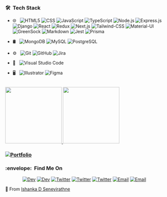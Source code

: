 <h3> 🛠 &nbsp;Tech Stack</h3>

- 🌐 &nbsp;
  ![HTML5](https://img.shields.io/badge/HTML-239120?style=for-the-badge&logo=html5&logoColor=white)
  ![CSS](https://img.shields.io/badge/CSS-239120?&style=for-the-badge&logo=css3&logoColor=white)
  ![JavaScript](https://img.shields.io/badge/JavaScript-F7DF1E?style=for-the-badge&logo=javascript&logoColor=black)
  ![TypeScript](https://img.shields.io/badge/TypeScript-007ACC?style=for-the-badge&logo=typescript&logoColor=white)
  ![Node.js](https://img.shields.io/badge/Node.js-43853D?style=for-the-badge&logo=node.js&logoColor=white)
  ![Express.js](https://img.shields.io/badge/Express.js-404D59?style=for-the-badge)
  ![Django](https://img.shields.io/badge/Django-092E20?style=for-the-badge&logo=django&logoColor=white)
  ![React](https://img.shields.io/badge/React-20232A?style=for-the-badge&logo=react&logoColor=61DAFB)
  ![Redux](https://img.shields.io/badge/Redux-593D88?style=for-the-badge&logo=redux&logoColor=white)
  ![Next.js](https://img.shields.io/badge/-Next.js-333333?style=flat&logo=Next.js)
  ![Tailwind-CSS](https://img.shields.io/badge/Tailwind_CSS-38B2AC?style=for-the-badge&logo=tailwind-css&logoColor=white)
  ![Material-UI](https://img.shields.io/badge/-Material--UI-333333?style=flat&logo=Material-UI&logoColor=0081CB)
  ![GreenSock](https://img.shields.io/badge/-GreenSock-333333?style=flat&logo=GreenSock&logoColor=88CE02)
  ![Markdown](https://img.shields.io/badge/Markdown-000000?style=for-the-badge&logo=markdown&logoColor=white)
  ![Jest](https://img.shields.io/badge/Jest-323330?style=for-the-badge&logo=Jest&logoColor=white)
  ![Prisma](https://img.shields.io/badge/Prisma-3982CE?style=for-the-badge&logo=Prisma&logoColor=white)
  
- 🛢 &nbsp;
  ![MongoDB](https://img.shields.io/badge/MongoDB-4EA94B?style=for-the-badge&logo=mongodb&logoColor=white)
  ![MySQL](https://img.shields.io/badge/MySQL-005C84?style=for-the-badge&logo=mysql&logoColor=white)
  ![PostgreSQL](https://img.shields.io/badge/PostgreSQL-316192?style=for-the-badge&logo=postgresql&logoColor=white)
  
- ⚙️ &nbsp;
  ![Git](https://img.shields.io/badge/GIT-E44C30?style=for-the-badge&logo=git&logoColor=white)
  ![GitHub](https://img.shields.io/badge/-GitHub-333333?style=flat&logo=github)
  ![Jira](https://img.shields.io/badge/Jira-0052CC?style=for-the-badge&logo=Jira&logoColor=white)
  
  
- 🔧 &nbsp;
  ![Visual Studio Code](https://img.shields.io/badge/-Visual%20Studio%20Code-333333?style=flat&logo=visual-studio-code&logoColor=007ACC)
  
- 🖥 &nbsp;
  ![Illustrator](https://img.shields.io/badge/-Illustrator-333333?style=flat&logo=adobe-illustrator)
  ![Figma](https://img.shields.io/badge/-Figma-333333?style=flat&logo=figma)

<br/>

<a href="https://github.com/IshankaDSenevirathne">
  <img height="180em" src="https://github-readme-stats.vercel.app/api?username=IshankaDSenevirathne&theme=react&show_icons=true" />
  <img height="180em" src="https://github-readme-stats.vercel.app/api/top-langs/?username=IshankaDSenevirathne&theme=react&layout=compact" />
</a>

<a href="https://ishankadsenevirathne.vercel.app/"><h3>![Portfolio](https://img.shields.io/badge/bio.link-000000%7D?style=for-the-badge&logo=biolink&logoColor=white) </h3></a>

<h3> :envelope: &nbsp;Find Me On </h3>

<p align="center">
<a href="https://www.dev.to/ishankadsenevirathne/"><img alt="Dev" src="https://img.shields.io/badge/dev.to-0A0A0A?style=for-the-badge&logo=devdotto&logoColor=white"></a>
<a href="https://open.spotify.com/user/iz06xk6zyrvcrw6ty57awi6ml?si=59d0319de70d46d4"><img alt="Dev" src="https://img.shields.io/badge/Spotify-1ED760?&style=for-the-badge&logo=spotify&logoColor=white"></a>
<a href="https://www.twitter.com/EshankaDileep/"><img alt="Twitter" src="https://img.shields.io/badge/Twitter-1DA1F2?style=for-the-badge&logo=twitter&logoColor=white"></a>
<a href="https://www.fiverr.com/users/ishankads"><img alt="Twitter" src="https://img.shields.io/badge/fiverr-1DBF73?style=for-the-badge&logo=fiverr&logoColor=white"></a>
<a href="https://www.upwork.com/freelancers/~011c8fc433d2866a35"><img alt="Twitter" src="https://img.shields.io/badge/UpWork-6FDA44?style=for-the-badge&logo=Upwork&logoColor=white"></a>
<a href="mailto:ishankadsenevirathne@gmail.com"><img alt="Email" src="https://img.shields.io/badge/Gmail-D14836?style=for-the-badge&logo=gmail&logoColor=white"></a>
<a href="https://www.linkedin.com/in/ishanka-senevirathne-150700171/"><img alt="Email" src="https://img.shields.io/badge/LinkedIn-0077B5?style=for-the-badge&logo=linkedin&logoColor=white"></a>
</p>


:boy: From [Ishanka D Senevirathne](https://ishankadsenevirathne.vercel.app/)


